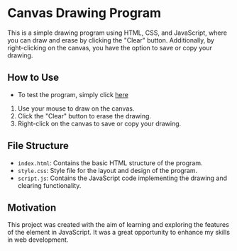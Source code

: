 # Canvas Drawing Program
This is a simple drawing program using HTML, CSS, and JavaScript, where you can draw and erase by clicking the "Clear" button. Additionally, by right-clicking on the canvas, you have the option to save or copy your drawing.

## How to Use
- To test the program, simply click [here](https://emanuellesalesg.github.io/board/)

1. Use your mouse to draw on the canvas.
2. Click the "Clear" button to erase the drawing.
3. Right-click on the canvas to save or copy your drawing.

## File Structure
- `index.html`: Contains the basic HTML structure of the program.
- `style.css`: Style file for the layout and design of the program.
- `script.js`: Contains the JavaScript code implementing the drawing and clearing functionality.

## Motivation
This project was created with the aim of learning and exploring the features of the <canvas> element in JavaScript. It was a great opportunity to enhance my skills in web development.
